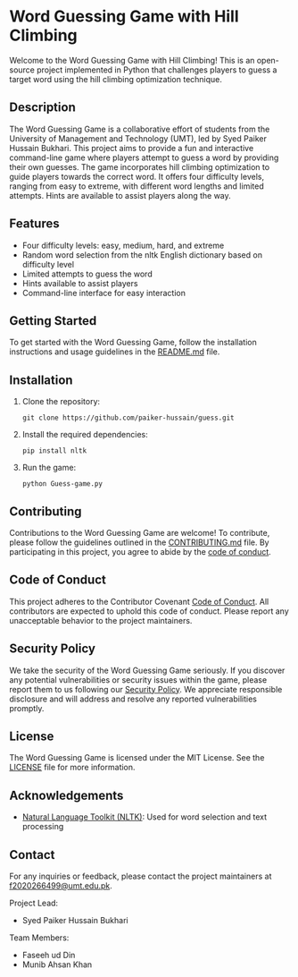 # Word Guessing Game with Hill Climbing

Welcome to the Word Guessing Game with Hill Climbing! This is an open-source project implemented in Python that challenges players to guess a target word using the hill climbing optimization technique.

## Description

The Word Guessing Game is a collaborative effort of students from the University of Management and Technology (UMT), led by Syed Paiker Hussain Bukhari. This project aims to provide a fun and interactive command-line game where players attempt to guess a word by providing their own guesses. The game incorporates hill climbing optimization to guide players towards the correct word. It offers four difficulty levels, ranging from easy to extreme, with different word lengths and limited attempts. Hints are available to assist players along the way.

## Features

- Four difficulty levels: easy, medium, hard, and extreme
- Random word selection from the nltk English dictionary based on difficulty level
- Limited attempts to guess the word
- Hints available to assist players
- Command-line interface for easy interaction

## Getting Started

To get started with the Word Guessing Game, follow the installation instructions and usage guidelines in the [README.md](./README.md) file.

## Installation

1. Clone the repository:
   ```
   git clone https://github.com/paiker-hussain/guess.git
   ```

2. Install the required dependencies:
   ```
   pip install nltk
   ```

3. Run the game:
   ```
   python Guess-game.py
   ```

## Contributing

Contributions to the Word Guessing Game are welcome! To contribute, please follow the guidelines outlined in the [CONTRIBUTING.md](./CONTRIBUTING.md) file. By participating in this project, you agree to abide by the [code of conduct](./CODE_OF_CONDUCT.md).

## Code of Conduct

This project adheres to the Contributor Covenant [Code of Conduct](./CODE_OF_CONDUCT.md). All contributors are expected to uphold this code of conduct. Please report any unacceptable behavior to the project maintainers.

## Security Policy

We take the security of the Word Guessing Game seriously. If you discover any potential vulnerabilities or security issues within the game, please report them to us following our [Security Policy](./SECURITY.md). We appreciate responsible disclosure and will address and resolve any reported vulnerabilities promptly.

## License

The Word Guessing Game is licensed under the MIT License. See the [LICENSE](./LICENSE) file for more information.

## Acknowledgements

- [Natural Language Toolkit (NLTK)](https://www.nltk.org/): Used for word selection and text processing

## Contact

For any inquiries or feedback, please contact the project maintainers at [f2020266499@umt.edu.pk](mailto:f2020266499@umt.edu.pk).

Project Lead:
- Syed Paiker Hussain Bukhari

Team Members:
- Faseeh ud Din
- Munib Ahsan Khan
